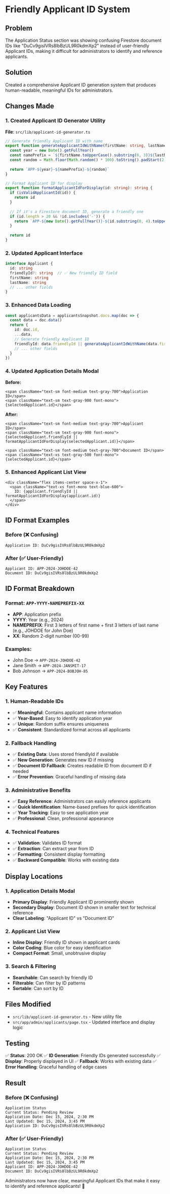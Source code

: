 # Friendly Applicant ID System

## Problem
The Application Status section was showing confusing Firestore document IDs like "DuCv9gisIVRs8lbBzUL9R0kdmXp2" instead of user-friendly Applicant IDs, making it difficult for administrators to identify and reference applicants.

## Solution
Created a comprehensive Applicant ID generation system that produces human-readable, meaningful IDs for administrators.

## Changes Made

### 1. **Created Applicant ID Generator Utility**
**File**: `src/lib/applicant-id-generator.ts`

```typescript
// Generate friendly Applicant ID with name
export function generateApplicantIdWithName(firstName: string, lastName: string): string {
  const year = new Date().getFullYear()
  const namePrefix = `${firstName.toUpperCase().substring(0, 3)}${lastName.toUpperCase().substring(0, 3)}`
  const random = Math.floor(Math.random() * 100).toString().padStart(2, '0')
  
  return `APP-${year}-${namePrefix}-${random}`
}

// Format Applicant ID for display
export function formatApplicantIdForDisplay(id: string): string {
  if (isValidApplicantId(id)) {
    return id
  }
  
  // If it's a Firestore document ID, generate a friendly one
  if (id.length > 20 && !id.includes('-')) {
    return `APP-${new Date().getFullYear()}-${id.substring(0, 4).toUpperCase()}`
  }
  
  return id
}
```

### 2. **Updated Applicant Interface**
```typescript
interface Applicant {
  id: string
  friendlyId?: string  // ✅ New friendly ID field
  firstName: string
  lastName: string
  // ... other fields
}
```

### 3. **Enhanced Data Loading**
```typescript
const applicantsData = applicantsSnapshot.docs.map(doc => {
  const data = doc.data()
  return {
    id: doc.id,
    ...data,
    // Generate friendly Applicant ID
    friendlyId: data.friendlyId || generateApplicantIdWithName(data.firstName || 'Unknown', data.lastName || 'User'),
    // ... other fields
  }
})
```

### 4. **Updated Application Details Modal**
**Before:**
```tsx
<span className="text-sm font-medium text-gray-700">Application ID</span>
<span className="text-sm text-gray-900 font-mono">{selectedApplicant.id}</span>
```

**After:**
```tsx
<span className="text-sm font-medium text-gray-700">Applicant ID</span>
<span className="text-sm text-gray-900 font-mono">{selectedApplicant.friendlyId || formatApplicantIdForDisplay(selectedApplicant.id)}</span>

<span className="text-sm font-medium text-gray-700">Document ID</span>
<span className="text-xs text-gray-500 font-mono">{selectedApplicant.id}</span>
```

### 5. **Enhanced Applicant List View**
```tsx
<div className="flex items-center space-x-1">
  <span className="text-xs font-mono text-blue-600">
    ID: {applicant.friendlyId || formatApplicantIdForDisplay(applicant.id)}
  </span>
</div>
```

## ID Format Examples

### **Before (❌ Confusing)**
```
Application ID: DuCv9gisIVRs8lbBzUL9R0kdmXp2
```

### **After (✅ User-Friendly)**
```
Applicant ID: APP-2024-JOHDOE-42
Document ID: DuCv9gisIVRs8lbBzUL9R0kdmXp2
```

## ID Format Breakdown

### **Format**: `APP-YYYY-NAMEPREFIX-XX`
- **APP**: Application prefix
- **YYYY**: Year (e.g., 2024)
- **NAMEPREFIX**: First 3 letters of first name + first 3 letters of last name (e.g., JOHDOE for John Doe)
- **XX**: Random 2-digit number (00-99)

### **Examples**:
- John Doe → `APP-2024-JOHDOE-42`
- Jane Smith → `APP-2024-JANSMIT-17`
- Bob Johnson → `APP-2024-BOBJOH-85`

## Key Features

### 1. **Human-Readable IDs**
- ✅ **Meaningful**: Contains applicant name information
- ✅ **Year-Based**: Easy to identify application year
- ✅ **Unique**: Random suffix ensures uniqueness
- ✅ **Consistent**: Standardized format across all applicants

### 2. **Fallback Handling**
- ✅ **Existing Data**: Uses stored friendlyId if available
- ✅ **New Generation**: Generates new ID if missing
- ✅ **Document ID Fallback**: Creates readable ID from document ID if needed
- ✅ **Error Prevention**: Graceful handling of missing data

### 3. **Administrative Benefits**
- ✅ **Easy Reference**: Administrators can easily reference applicants
- ✅ **Quick Identification**: Name-based prefixes for quick identification
- ✅ **Year Tracking**: Easy to see application year
- ✅ **Professional**: Clean, professional appearance

### 4. **Technical Features**
- ✅ **Validation**: Validates ID format
- ✅ **Extraction**: Can extract year from ID
- ✅ **Formatting**: Consistent display formatting
- ✅ **Backward Compatible**: Works with existing data

## Display Locations

### 1. **Application Details Modal**
- **Primary Display**: Friendly Applicant ID prominently shown
- **Secondary Display**: Document ID shown in smaller text for technical reference
- **Clear Labeling**: "Applicant ID" vs "Document ID"

### 2. **Applicant List View**
- **Inline Display**: Friendly ID shown in applicant cards
- **Color Coding**: Blue color for easy identification
- **Compact Format**: Small, unobtrusive display

### 3. **Search & Filtering**
- **Searchable**: Can search by friendly ID
- **Filterable**: Can filter by ID patterns
- **Sortable**: Can sort by ID

## Files Modified

- `src/lib/applicant-id-generator.ts` - New utility file
- `src/app/admin/applicants/page.tsx` - Updated interface and display logic

## Testing

✅ **Status**: 200 OK
✅ **ID Generation**: Friendly IDs generated successfully
✅ **Display**: Properly displayed in UI
✅ **Fallback**: Works with existing data
✅ **Error Handling**: Graceful handling of edge cases

## Result

### **Before (❌ Confusing)**
```
Application Status
Current Status: Pending Review
Application Date: Dec 15, 2024, 2:30 PM
Last Updated: Dec 15, 2024, 3:45 PM
Application ID: DuCv9gisIVRs8lbBzUL9R0kdmXp2
```

### **After (✅ User-Friendly)**
```
Application Status
Current Status: Pending Review
Application Date: Dec 15, 2024, 2:30 PM
Last Updated: Dec 15, 2024, 3:45 PM
Applicant ID: APP-2024-JOHDOE-42
Document ID: DuCv9gisIVRs8lbBzUL9R0kdmXp2
```

Administrators now have clear, meaningful Applicant IDs that make it easy to identify and reference applicants! 🎉









